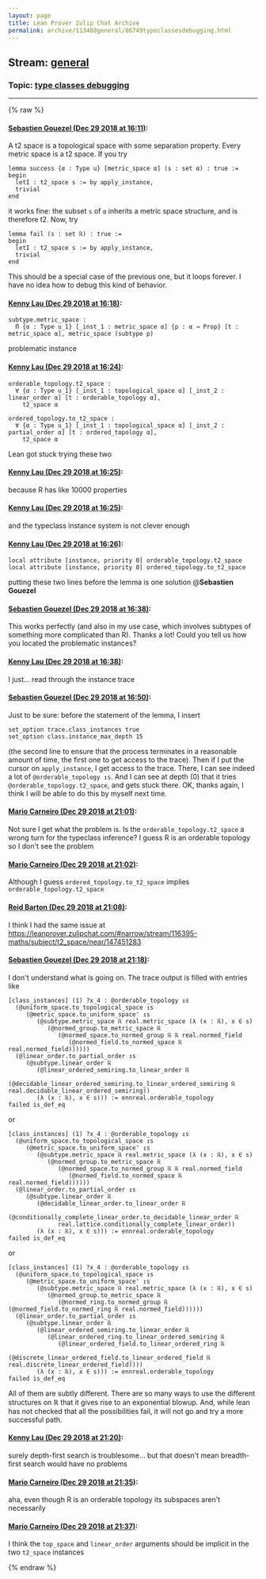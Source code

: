 ```yaml
---
layout: page
title: Lean Prover Zulip Chat Archive 
permalink: archive/113488general/86749typeclassesdebugging.html
---
```


## Stream: [general](index.html)
### Topic: [type classes debugging](86749typeclassesdebugging.html)

---


{% raw %}
#### [ Sebastien Gouezel (Dec 29 2018 at 16:11)](https://leanprover.zulipchat.com/#narrow/stream/113488-general/topic/type%20classes%20debugging/near/152707443):
A t2 space is a topological space with some separation property. Every metric space is a t2 space. If you try
```lean
lemma success {α : Type u} [metric_space α] (s : set α) : true :=
begin
  letI : t2_space s := by apply_instance,
  trivial
end
```
it works fine: the subset `s` of `α` inherits a metric space structure, and is therefore t2. Now, try
```lean
lemma fail (s : set ℝ) : true :=
begin
  letI : t2_space s := by apply_instance,
  trivial
end
```
This should be a special case of the previous one, but it loops forever. I have no idea how to debug this kind of behavior.

#### [ Kenny Lau (Dec 29 2018 at 16:18)](https://leanprover.zulipchat.com/#narrow/stream/113488-general/topic/type%20classes%20debugging/near/152707631):
```lean
subtype.metric_space :
  Π {α : Type u_1} [_inst_1 : metric_space α] {p : α → Prop} [t : metric_space α], metric_space (subtype p)
```
problematic instance

#### [ Kenny Lau (Dec 29 2018 at 16:24)](https://leanprover.zulipchat.com/#narrow/stream/113488-general/topic/type%20classes%20debugging/near/152707791):
```lean
orderable_topology.t2_space :
  ∀ {α : Type u_1} [_inst_1 : topological_space α] [_inst_2 : linear_order α] [t : orderable_topology α],
    t2_space α
```

```lean
ordered_topology.to_t2_space :
  ∀ {α : Type u_1} [_inst_1 : topological_space α] [_inst_2 : partial_order α] [t : ordered_topology α],
    t2_space α
```

Lean got stuck trying these two

#### [ Kenny Lau (Dec 29 2018 at 16:25)](https://leanprover.zulipchat.com/#narrow/stream/113488-general/topic/type%20classes%20debugging/near/152707797):
because R has like 10000 properties

#### [ Kenny Lau (Dec 29 2018 at 16:25)](https://leanprover.zulipchat.com/#narrow/stream/113488-general/topic/type%20classes%20debugging/near/152707804):
and the typeclass instance system is not clever enough

#### [ Kenny Lau (Dec 29 2018 at 16:26)](https://leanprover.zulipchat.com/#narrow/stream/113488-general/topic/type%20classes%20debugging/near/152707852):
```lean
local attribute [instance, priority 0] orderable_topology.t2_space
local attribute [instance, priority 0] ordered_topology.to_t2_space
```
putting these two lines before the lemma is one solution @**Sebastien Gouezel**

#### [ Sebastien Gouezel (Dec 29 2018 at 16:38)](https://leanprover.zulipchat.com/#narrow/stream/113488-general/topic/type%20classes%20debugging/near/152708153):
This works perfectly (and also in my use case, which involves subtypes of something more complicated than R). Thanks a lot! Could you tell us how you located the problematic instances?

#### [ Kenny Lau (Dec 29 2018 at 16:38)](https://leanprover.zulipchat.com/#narrow/stream/113488-general/topic/type%20classes%20debugging/near/152708162):
I just... read through the instance trace

#### [ Sebastien Gouezel (Dec 29 2018 at 16:50)](https://leanprover.zulipchat.com/#narrow/stream/113488-general/topic/type%20classes%20debugging/near/152708502):
Just to be sure: before the statement of the lemma, I insert
```lean
set_option trace.class_instances true
set_option class.instance_max_depth 15
```
(the second line to ensure that the process terminates in a reasonable amount of time, the first one to get access to the trace). Then if I put the cursor on `apply_instance`, I get access to the trace. There, I can see indeed a lot of `@orderable_topology ↥s`. And I can see at depth (0) that it tries `@orderable_topology.t2_space`, and gets stuck there. OK, thanks again, I think I will be able to do this by myself next time.

#### [ Mario Carneiro (Dec 29 2018 at 21:01)](https://leanprover.zulipchat.com/#narrow/stream/113488-general/topic/type%20classes%20debugging/near/152715634):
Not sure I get what the problem is. Is the `orderable_topology.t2_space` a wrong turn for the typeclass inference? I guess R is an orderable topology so I don't see the problem

#### [ Mario Carneiro (Dec 29 2018 at 21:02)](https://leanprover.zulipchat.com/#narrow/stream/113488-general/topic/type%20classes%20debugging/near/152715681):
Although I guess `ordered_topology.to_t2_space` implies `orderable_topology.t2_space`

#### [ Reid Barton (Dec 29 2018 at 21:08)](https://leanprover.zulipchat.com/#narrow/stream/113488-general/topic/type%20classes%20debugging/near/152715853):
I think I had the same issue at https://leanprover.zulipchat.com/#narrow/stream/116395-maths/subject/t2_space/near/147451283

#### [ Sebastien Gouezel (Dec 29 2018 at 21:18)](https://leanprover.zulipchat.com/#narrow/stream/113488-general/topic/type%20classes%20debugging/near/152716158):
I don't understand what is going on. The trace output is filled with entries like
```lean
[class_instances] (1) ?x_4 : @orderable_topology ↥s
  (@uniform_space.to_topological_space ↥s
     (@metric_space.to_uniform_space' ↥s
        (@subtype.metric_space ℝ real.metric_space (λ (x : ℝ), x ∈ s)
           (@normed_group.to_metric_space ℝ
              (@normed_space.to_normed_group ℝ ℝ real.normed_field
                 (@normed_field.to_normed_space ℝ real.normed_field))))))
  (@linear_order.to_partial_order ↥s
     (@subtype.linear_order ℝ
        (@linear_ordered_semiring.to_linear_order ℝ
           (@decidable_linear_ordered_semiring.to_linear_ordered_semiring ℝ real.decidable_linear_ordered_semiring))
        (λ (x : ℝ), x ∈ s))) := ennreal.orderable_topology
failed is_def_eq
```
or
```lean
[class_instances] (1) ?x_4 : @orderable_topology ↥s
  (@uniform_space.to_topological_space ↥s
     (@metric_space.to_uniform_space' ↥s
        (@subtype.metric_space ℝ real.metric_space (λ (x : ℝ), x ∈ s)
           (@normed_group.to_metric_space ℝ
              (@normed_space.to_normed_group ℝ ℝ real.normed_field
                 (@normed_field.to_normed_space ℝ real.normed_field))))))
  (@linear_order.to_partial_order ↥s
     (@subtype.linear_order ℝ
        (@decidable_linear_order.to_linear_order ℝ
           (@conditionally_complete_linear_order.to_decidable_linear_order ℝ
              real.lattice.conditionally_complete_linear_order))
        (λ (x : ℝ), x ∈ s))) := ennreal.orderable_topology
failed is_def_eq
```
or
```lean
[class_instances] (1) ?x_4 : @orderable_topology ↥s
  (@uniform_space.to_topological_space ↥s
     (@metric_space.to_uniform_space' ↥s
        (@subtype.metric_space ℝ real.metric_space (λ (x : ℝ), x ∈ s)
           (@normed_group.to_metric_space ℝ
              (@normed_ring.to_normed_group ℝ (@normed_field.to_normed_ring ℝ real.normed_field))))))
  (@linear_order.to_partial_order ↥s
     (@subtype.linear_order ℝ
        (@linear_ordered_semiring.to_linear_order ℝ
           (@linear_ordered_ring.to_linear_ordered_semiring ℝ
              (@linear_ordered_field.to_linear_ordered_ring ℝ
                 (@discrete_linear_ordered_field.to_linear_ordered_field ℝ real.discrete_linear_ordered_field))))
        (λ (x : ℝ), x ∈ s))) := ennreal.orderable_topology
failed is_def_eq
```
All of them are subtly different. There are so many ways to use the different structures on ℝ that it gives rise to an exponential blowup. And, while lean has not checked that all the possibilities fail, it will not go and try a more successful path.

#### [ Kenny Lau (Dec 29 2018 at 21:20)](https://leanprover.zulipchat.com/#narrow/stream/113488-general/topic/type%20classes%20debugging/near/152716218):
surely depth-first search is troublesome... but that doesn't mean breadth-first search would have no problems

#### [ Mario Carneiro (Dec 29 2018 at 21:35)](https://leanprover.zulipchat.com/#narrow/stream/113488-general/topic/type%20classes%20debugging/near/152716611):
aha, even though R is an orderable topology its subspaces aren't necessarily

#### [ Mario Carneiro (Dec 29 2018 at 21:37)](https://leanprover.zulipchat.com/#narrow/stream/113488-general/topic/type%20classes%20debugging/near/152716666):
I think the `top_space` and `linear_order` arguments should be implicit in the two `t2_space` instances


{% endraw %}
